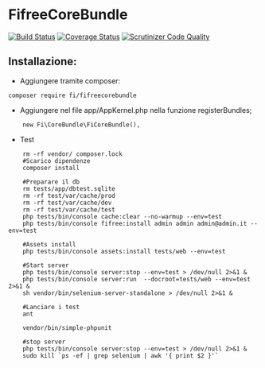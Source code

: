 FifreeCoreBundle
=============
[![Build Status](https://travis-ci.org/ComuneFI/FifreeCoreBundle.svg?branch=master)](https://travis-ci.org/ComuneFI/FifreeCoreBundle)
[![Coverage Status](https://coveralls.io/repos/github/ComuneFI/FifreeCoreBundle/badge.svg?branch=master)](https://coveralls.io/github/ComuneFI/FifreeCoreBundle?branch=master)
[![Scrutinizer Code Quality](https://scrutinizer-ci.com/g/ComuneFI/FifreeCoreBundle/badges/quality-score.png?b=master)](https://scrutinizer-ci.com/g/ComuneFI/FifreeCoreBundle/?branch=master)

Installazione:
-------------

- Aggiungere tramite composer:
```
composer require fi/fifreecorebundle
```
- Aggiungere nel file app/AppKernel.php nella funzione registerBundles;
```
    new Fi\CoreBundle\FiCoreBundle(),
```

- Test

```
    rm -rf vendor/ composer.lock
    #Scarico dipendenze
    composer install

    #Preparare il db
    rm tests/app/dbtest.sqlite
    rm -rf test/var/cache/prod
    rm -rf test/var/cache/dev
    rm -rf test/var/cache/test
    php tests/bin/console cache:clear --no-warmup --env=test
    php tests/bin/console fifree:install admin admin admin@admin.it --env=test

    #Assets install
    php tests/bin/console assets:install tests/web --env=test

    #Start server
    php tests/bin/console server:stop --env=test > /dev/null 2>&1 &
    php tests/bin/console server:run  --docroot=tests/web --env=test 2>&1 &
    sh vendor/bin/selenium-server-standalone > /dev/null 2>&1 &

    #Lanciare i test
    ant

    vendor/bin/simple-phpunit

    #stop server
    php tests/bin/console server:stop --env=test > /dev/null 2>&1 &
    sudo kill `ps -ef | grep selenium | awk '{ print $2 }'`
   
```
